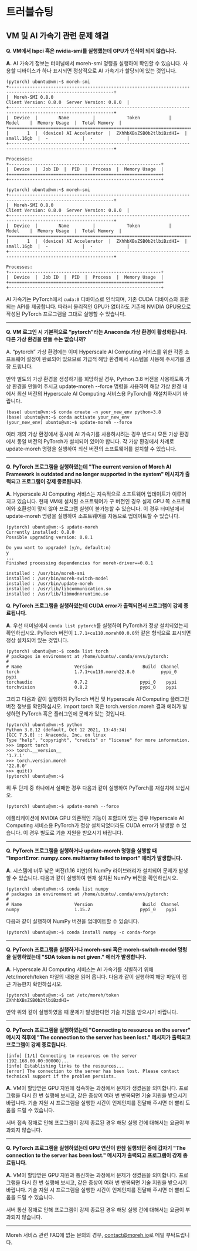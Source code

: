 # 트러블슈팅

## VM 및 AI 가속기 관련 문제 해결

**Q. VM에서 lspci 혹은 nvidia-smi를 실행했는데 GPU가 인식이 되지 않습니다.**

**A.** AI 가속기 정보는 터미널에서 moreh-smi 명령을 실행하여 확인할 수 있습니다. 사용할 디바이스가 하나 표시되면 정상적으로 AI 가속기가 할당되어 있는 것입니다.

```shell
(pytorch) ubuntu@vm:~$ moreh-smi
+--------------------------------------------------------------------------------------------------------------+
|  Moreh-SMI 0.8.0                                               Client Version: 0.8.0  Server Version: 0.8.0  |
+--------------------------------------------------------------------------------------------------------------+
|  Device  |        Name         |            Token           |     Model    |  Memory Usage  |  Total Memory  |
+==============================================================================================================+
|       1  |  (device) AI Accelerator  |  ZXhhbXBsZSB0b2tlbiBzdHI=  |  small.16gb  |  -             |  -             |
+--------------------------------------------------------------------------------------------------------------+

Processes:
+----------------------------------------------------------+
|  Device  |  Job ID  |  PID  |  Process  |  Memory Usage  |
+==========================================================+
+----------------------------------------------------------+
```

```shell
(pytorch) ubuntu@vm:~$ moreh-smi
+--------------------------------------------------------------------------------------------------------------+
|  Moreh-SMI 0.8.0                                               Client Version: 0.8.0  Server Version: 0.8.0  |
+--------------------------------------------------------------------------------------------------------------+
|  Device  |        Name         |            Token           |     Model    |  Memory Usage  |  Total Memory  |
+==============================================================================================================+
|       1  |  (device) AI Accelerator  |  ZXhhbXBsZSB0b2tlbiBzdHI=  |  small.16gb  |  -             |  -             |
+--------------------------------------------------------------------------------------------------------------+

Processes:
+----------------------------------------------------------+
|  Device  |  Job ID  |  PID  |  Process  |  Memory Usage  |
+==========================================================+
+----------------------------------------------------------+
```

AI 가속기는 PyTorch에서 `cuda:0` 디바이스로 인식되며, 기존 CUDA 디바이스와 호환되는 API를 제공합니다. 따라서 물리적인 GPU가 없더라도 기존에 NVIDIA GPU용으로 작성된 PyTorch 프로그램을 그대로 실행할 수 있습니다.

---
**Q. VM 로그인 시 기본적으로 “pytorch”라는 Anaconda 가상 환경이 활성화됩니다. 다른 가상 환경을 만들 수는 없습니까?**

A. “pytorch” 가상 환경에는 이미 Hyperscale AI Computing 서비스를 위한 각종 소프트웨어 설정이 완료되어 있으므로 가급적 해당 환경에서 시스템을 사용해 주시기를 권장 드립니다.

만약 별도의 가상 환경을 생성하기를 희망하실 경우, Python 3.8 버전을 사용하도록 가상 환경을 만들어 주시고 update-moreh --force 명령을 사용하여 해당 가상 환경 내에서 최신 버전의 Hyperscale AI Computing 서비스용 PyTorch를 재설치하시기 바랍니다.

```
(base) ubuntu@vm:~$ conda create -n your_new_env python=3.8
(base) ubuntu@vm:~$ conda activate your_new_env
(your_new_env) ubuntu@vm:~$ update-moreh --force
```

여러 개의 가상 환경에서 동시에 AI 가속기를 사용하시려는 경우 반드시 모든 가상 환경에서 동일 버전의 PyTorch가 설치되어 있어야 합니다. 각 가상 환경에서 차례로 update-moreh 명령을 실행하여 최신 버전의 소프트웨어를 설치할 수 있습니다.

---


**Q. PyTorch 프로그램을 실행하였는데 "The current version of Moreh AI Framework is outdated and no longer supported in the system" 메시지가 출력되고 프로그램이 강제 종료됩니다.**

**A.** Hyperscale AI Computing 서비스는 지속적으로 소프트웨어 업데이트가 이루어지고 있습니다. 현재 VM에 설치된 소프트웨어가 구 버전인 경우 실제 GPU 쪽 소프트웨어와 호환성이 맞지 않아 프로그램 실행이 불가능할 수 있습니다. 이 경우 터미널에서 update-moreh 명령을 실행하여 소프트웨어를 자동으로 업데이트할 수 있습니다.

```
(pytorch) ubuntu@vm:~$ update-moreh
Currently installed: 0.8.0
Possible upgrading version: 0.8.1

Do you want to upgrade? (y/n, default:n)
y
...
Finished processing dependencies for moreh-driver==0.8.1

installed : /usr/bin/moreh-smi
installed : /usr/bin/moreh-switch-model
installed : /usr/bin/update-moreh
installed : /usr/lib/libcommunication.so
installed : /usr/lib/libmodnnruntime.so
```


**Q. PyTorch 프로그램을 실행하였는데 CUDA error가 출력되면서 프로그램이 강제 종료됩니다.**

**A.** 우선 터미널에서 `conda list pytorch`를 실행하여 PyTorch가 정상 설치되었는지 확인하십시오. PyTorch 버전이 `1.7.1+cu110.moreh00.0.0`와 같은 형식으로 표시되면 정상 설치되어 있는 것입니다.

```
(pytorch) ubuntu@vm:~$ conda list torch
# packages in environment at /home/ubuntu/.conda/envs/pytorch:
#
# Name                    Version                   Build  Channel
torch                     1.7.1+cu110.moreh22.8.0          pypi_0    pypi
torchaudio                0.7.2                    pypi_0    pypi
torchvision               0.8.2                    pypi_0    pypi
```

그리고 다음과 같이 실행하여 PyTorch 버전 및 Hyperscale AI Computing 플러그인 버전 정보를 확인하십시오. import torch 혹은 torch.version.moreh 결과 에러가 발생하면 PyTorch 혹은 플러그인에 문제가 있는 것입니다.

```
(pytorch) ubuntu@vm:~$ python
Python 3.8.12 (default, Oct 12 2021, 13:49:34)
[GCC 7.5.0] :: Anaconda, Inc. on linux
Type "help", "copyright", "credits" or "license" for more information.
>>> import torch
>>> torch.__version__
'1.7.1'
>>> torch.version.moreh
'22.8.0'
>>> quit()
(pytorch) ubuntu@vm:~$
```

위 두 단계 중 하나에서 실패한 경우 다음과 같이 실행하여 PyTorch를 재설치해 보십시오.

```
(pytorch) ubuntu@vm:~$ update-moreh --force
```

애플리케이션에 NVIDIA GPU 의존적인 기능이 포함되어 있는 경우 Hyperscale AI Computing 서비스용 PyTorch가 정상 설치되었더라도 CUDA error가 발생할 수 있습니다. 이 경우 별도로 기술 지원을 받으시기 바랍니다.

---

**Q. PyTorch 프로그램을 실행하거나 update-moreh 명령을 실행할 때 "ImportError: numpy.core.multiarray failed to import" 에러가 발생합니다.**

**A.** 시스템에 너무 낮은 버전(1.16 미만)의 NumPy 라이브러리가 설치되어 문제가 발생할 수 있습니다. 다음과 같이 실행하여 현재 설치된 NumPy 버전을 확인하십시오.

```
(pytorch) ubuntu@vm:~$ conda list numpy
# packages in environment at /home/ubuntu/.conda/envs/pytorch:
#
# Name                    Version                   Build  Channel
numpy                     1.15.2                   pypi_0    pypi
```

다음과 같이 실행하여 NumPy 버전을 업데이트할 수 있습니다.

```
(pytorch) ubuntu@vm:~$ conda install numpy -c conda-forge
```

---

**Q. PyTorch 프로그램을 실행하거나 moreh-smi 혹은 moreh-switch-model 명령을 실행하였는데 "SDA token is not given." 에러가 발생합니다.**

**A.** Hyperscale AI Computing 서비스는 AI 가속기를 식별하기 위해 /etc/moreh/token 파일의 내용을 읽어 옵니다. 다음과 같이 실행하여 해당 파일이 접근 가능한지 확인하십시오.

```
(pytorch) ubuntu@vm:~$ cat /etc/moreh/token
ZXhhbXBsZSB0b2tlbiBzdHI=
```

만약 위와 같이 실행하였을 때 문제가 발생한다면 기술 지원을 받으시기 바랍니다.

---

**Q. PyTorch 프로그램을 실행하였는데 "Connecting to resources on the server" 메시지 직후에 "The connection to the server has been lost." 메시지가 출력되고 프로그램이 강제 종료됩니다.**

```
[info] [1/1] Connecting to resources on the server (192.168.00.00:00000)...
[info] Establishing links to the resources...
[error] The connection to the server has been lost. Please contact technical support if the problem persists.
```

**A.** VM이 할당받은 GPU 자원에 접속하는 과정에서 문제가 생겼음을 의미합니다. 프로그램을 다시 한 번 실행해 보시고, 같은 증상이 여러 번 반복되면 기술 지원을 받으시기 바랍니다. 기술 지원 시 프로그램을 실행한 시간이 언제인지를 전달해 주시면 더 빨리 도움을 드릴 수 있습니다.

서버 접속 장애로 인해 프로그램이 강제 종료된 경우 해당 실행 건에 대해서는 요금이 부과되지 않습니다.

---

**Q. PyTorch 프로그램을 실행하였는데 GPU 연산이 한참 실행되던 중에 갑자기 "The connection to the server has been lost." 메시지가 출력되고 프로그램이 강제 종료됩니다.**

**A.** VM이 할당받은 GPU 자원과 통신하는 과정에서 문제가 생겼음을 의미합니다. 프로그램을 다시 한 번 실행해 보시고, 같은 증상이 여러 번 반복되면 기술 지원을 받으시기 바랍니다. 기술 지원 시 프로그램을 실행한 시간이 언제인지를 전달해 주시면 더 빨리 도움을 드릴 수 있습니다.

서버 통신 장애로 인해 프로그램이 강제 종료된 경우 해당 실행 건에 대해서는 요금이 부과되지 않습니다.


---
Moreh 서비스 관련 FAQ에 없는 문의의 경우, [contact@moreh.io](contact@moreh.io)로 메일 부탁드립니다.

